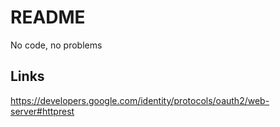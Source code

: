 # README

No code, no problems

## Links

https://developers.google.com/identity/protocols/oauth2/web-server#httprest
